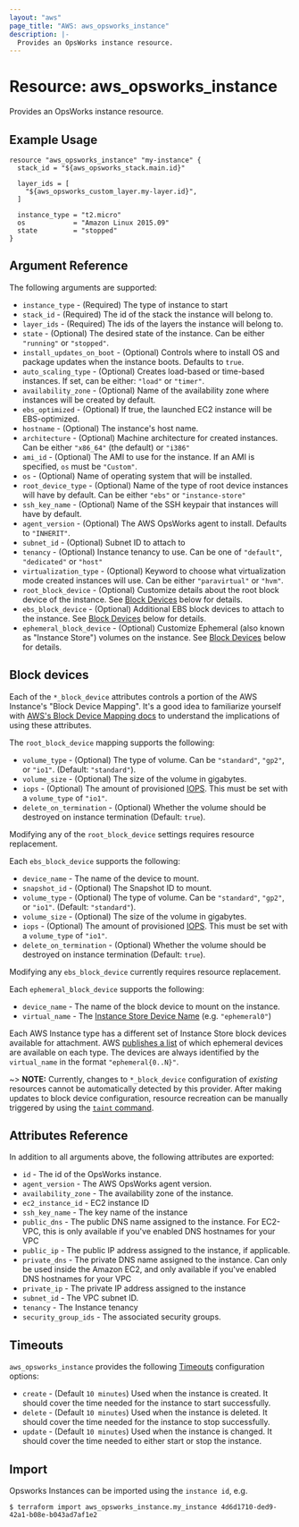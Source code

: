 ```yaml
---
layout: "aws"
page_title: "AWS: aws_opsworks_instance"
description: |-
  Provides an OpsWorks instance resource.
---
```


# Resource: aws_opsworks_instance

Provides an OpsWorks instance resource.

## Example Usage

```hcl
resource "aws_opsworks_instance" "my-instance" {
  stack_id = "${aws_opsworks_stack.main.id}"

  layer_ids = [
    "${aws_opsworks_custom_layer.my-layer.id}",
  ]

  instance_type = "t2.micro"
  os            = "Amazon Linux 2015.09"
  state         = "stopped"
}
```

## Argument Reference

The following arguments are supported:

* `instance_type` - (Required) The type of instance to start
* `stack_id` - (Required) The id of the stack the instance will belong to.
* `layer_ids` - (Required) The ids of the layers the instance will belong to.
* `state` - (Optional) The desired state of the instance.  Can be either `"running"` or `"stopped"`.
* `install_updates_on_boot` - (Optional) Controls where to install OS and package updates when the instance boots.  Defaults to `true`.
* `auto_scaling_type` - (Optional) Creates load-based or time-based instances.  If set, can be either: `"load"` or `"timer"`.
* `availability_zone` - (Optional) Name of the availability zone where instances will be created
  by default.
* `ebs_optimized` - (Optional) If true, the launched EC2 instance will be EBS-optimized.
* `hostname` - (Optional) The instance's host name.
* `architecture` - (Optional) Machine architecture for created instances.  Can be either `"x86_64"` (the default) or `"i386"`
* `ami_id` - (Optional) The AMI to use for the instance.  If an AMI is specified, `os` must be `"Custom"`.
* `os` - (Optional) Name of operating system that will be installed.
* `root_device_type` - (Optional) Name of the type of root device instances will have by default.  Can be either `"ebs"` or `"instance-store"`
* `ssh_key_name` - (Optional) Name of the SSH keypair that instances will have by default.
* `agent_version` - (Optional) The AWS OpsWorks agent to install.  Defaults to `"INHERIT"`.
* `subnet_id` - (Optional) Subnet ID to attach to
* `tenancy` - (Optional) Instance tenancy to use. Can be one of `"default"`, `"dedicated"` or `"host"`
* `virtualization_type` - (Optional) Keyword to choose what virtualization mode created instances
  will use. Can be either `"paravirtual"` or `"hvm"`.
* `root_block_device` - (Optional) Customize details about the root block
  device of the instance. See [Block Devices](#block-devices) below for details.
* `ebs_block_device` - (Optional) Additional EBS block devices to attach to the
  instance.  See [Block Devices](#block-devices) below for details.
* `ephemeral_block_device` - (Optional) Customize Ephemeral (also known as
  "Instance Store") volumes on the instance. See [Block Devices](#block-devices) below for details.


## Block devices

Each of the `*_block_device` attributes controls a portion of the AWS
Instance's "Block Device Mapping". It's a good idea to familiarize yourself with [AWS's Block Device
Mapping docs](http://docs.aws.amazon.com/AWSEC2/latest/UserGuide/block-device-mapping-concepts.html)
to understand the implications of using these attributes.

The `root_block_device` mapping supports the following:

* `volume_type` - (Optional) The type of volume. Can be `"standard"`, `"gp2"`,
  or `"io1"`. (Default: `"standard"`).
* `volume_size` - (Optional) The size of the volume in gigabytes.
* `iops` - (Optional) The amount of provisioned
  [IOPS](http://docs.aws.amazon.com/AWSEC2/latest/UserGuide/ebs-io-characteristics.html).
  This must be set with a `volume_type` of `"io1"`.
* `delete_on_termination` - (Optional) Whether the volume should be destroyed
  on instance termination (Default: `true`).

Modifying any of the `root_block_device` settings requires resource
replacement.

Each `ebs_block_device` supports the following:

* `device_name` - The name of the device to mount.
* `snapshot_id` - (Optional) The Snapshot ID to mount.
* `volume_type` - (Optional) The type of volume. Can be `"standard"`, `"gp2"`,
  or `"io1"`. (Default: `"standard"`).
* `volume_size` - (Optional) The size of the volume in gigabytes.
* `iops` - (Optional) The amount of provisioned
  [IOPS](http://docs.aws.amazon.com/AWSEC2/latest/UserGuide/ebs-io-characteristics.html).
  This must be set with a `volume_type` of `"io1"`.
* `delete_on_termination` - (Optional) Whether the volume should be destroyed
  on instance termination (Default: `true`).

Modifying any `ebs_block_device` currently requires resource replacement.

Each `ephemeral_block_device` supports the following:

* `device_name` - The name of the block device to mount on the instance.
* `virtual_name` - The [Instance Store Device
  Name](http://docs.aws.amazon.com/AWSEC2/latest/UserGuide/InstanceStorage.html#InstanceStoreDeviceNames)
  (e.g. `"ephemeral0"`)

Each AWS Instance type has a different set of Instance Store block devices
available for attachment. AWS [publishes a
list](http://docs.aws.amazon.com/AWSEC2/latest/UserGuide/InstanceStorage.html#StorageOnInstanceTypes)
of which ephemeral devices are available on each type. The devices are always
identified by the `virtual_name` in the format `"ephemeral{0..N}"`.

~> **NOTE:** Currently, changes to `*_block_device` configuration of _existing_
resources cannot be automatically detected by this provider. After making updates
to block device configuration, resource recreation can be manually triggered by
using the [`taint` command](/docs/commands/taint.html).


## Attributes Reference

In addition to all arguments above, the following attributes are exported:

* `id` - The id of the OpsWorks instance.
* `agent_version` - The AWS OpsWorks agent version.
* `availability_zone` - The availability zone of the instance.
* `ec2_instance_id` - EC2 instance ID
* `ssh_key_name` - The key name of the instance
* `public_dns` - The public DNS name assigned to the instance. For EC2-VPC, this
  is only available if you've enabled DNS hostnames for your VPC
* `public_ip` - The public IP address assigned to the instance, if applicable.
* `private_dns` - The private DNS name assigned to the instance. Can only be
  used inside the Amazon EC2, and only available if you've enabled DNS hostnames
  for your VPC
* `private_ip` - The private IP address assigned to the instance
* `subnet_id` - The VPC subnet ID.
* `tenancy` - The Instance tenancy
* `security_group_ids` - The associated security groups.

## Timeouts

`aws_opsworks_instance` provides the following
[Timeouts](/docs/configuration/resources.html#timeouts) configuration options:

- `create` - (Default `10 minutes`) Used when the instance is created. It should cover the time needed for the instance to start successfully.
- `delete` - (Default `10 minutes`) Used when the instance is deleted. It should cover the time needed for the instance to stop successfully.
- `update` - (Default `10 minutes`) Used when the instance is changed. It should cover the time needed to either start or stop the instance.

## Import

Opsworks Instances can be imported using the `instance id`, e.g.

```
$ terraform import aws_opsworks_instance.my_instance 4d6d1710-ded9-42a1-b08e-b043ad7af1e2
```

